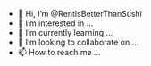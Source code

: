 - 👋 Hi, I’m @RentIsBetterThanSushi
- 👀 I’m interested in ...
- 🌱 I’m currently learning ...
- 💞️ I’m looking to collaborate on ...
- 📫 How to reach me ...

<!---
RentIsBetterThanSushi/RentIsBetterThanSushi is a ✨ special ✨ repository because its `README.md` (this file) appears on your GitHub profile.
You can click the Preview link to take a look at your changes.
--->
